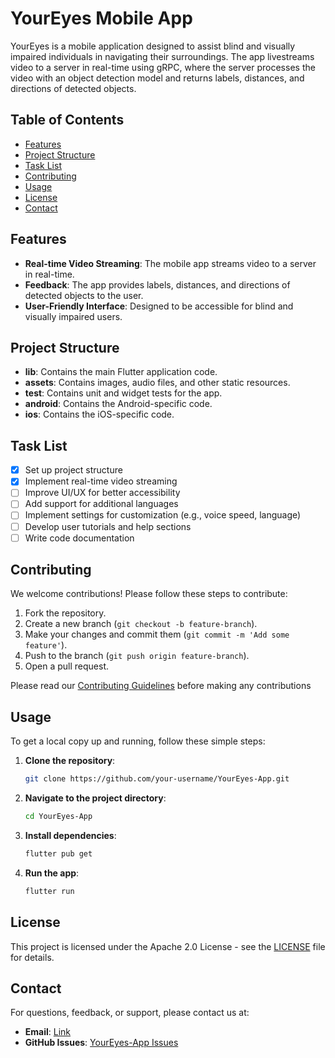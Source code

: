 # YourEyes Mobile App

YourEyes is a mobile application designed to assist blind and visually impaired individuals in navigating their surroundings. The app livestreams video to a server in real-time using gRPC, where the server processes the video with an object detection model and returns labels, distances, and directions of detected objects.

## Table of Contents
- [Features](#features)
- [Project Structure](#project-structure)
- [Task List](#task-list)
- [Contributing](#contributing)
- [Usage](#usage)
- [License](#license)
- [Contact](#contact)

## Features

- **Real-time Video Streaming**: The mobile app streams video to a server in real-time.
- **Feedback**: The app provides labels, distances, and directions of detected objects to the user.
- **User-Friendly Interface**: Designed to be accessible for blind and visually impaired users.

## Project Structure

- **lib**: Contains the main Flutter application code.
- **assets**: Contains images, audio files, and other static resources.
- **test**: Contains unit and widget tests for the app.
- **android**: Contains the Android-specific code.
- **ios**: Contains the iOS-specific code.

## Task List

- [x] Set up project structure
- [x] Implement real-time video streaming
- [ ] Improve UI/UX for better accessibility
- [ ] Add support for additional languages
- [ ] Implement settings for customization (e.g., voice speed, language)
- [ ] Develop user tutorials and help sections
- [ ] Write code documentation

## Contributing

We welcome contributions! Please follow these steps to contribute:
1. Fork the repository.
2. Create a new branch (`git checkout -b feature-branch`).
3. Make your changes and commit them (`git commit -m 'Add some feature'`).
4. Push to the branch (`git push origin feature-branch`).
5. Open a pull request.

Please read our [Contributing Guidelines](CONTRIBUTING.md) before making any contributions

##  Usage

To get a local copy up and running, follow these simple steps:
1. **Clone the repository**:
    ```sh
    git clone https://github.com/your-username/YourEyes-App.git
    ```
2. **Navigate to the project directory**:
    ```sh
    cd YourEyes-App
    ```
3. **Install dependencies**:
    ```sh
    flutter pub get
    ```
4. **Run the app**:
    ```sh
    flutter run
    ```

## License

This project is licensed under the Apache 2.0 License - see the [LICENSE](LICENSE) file for details.

## Contact

For questions, feedback, or support, please contact us at:

- **Email**: [Link](mailto:lafi.odeh0294@gmail.com)
- **GitHub Issues**: [YourEyes-App Issues](https://github.com/Your-Eyes-Project/YourEyes-App/issues)